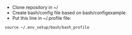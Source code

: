 * Clone repository in ~/
* Create bash/config file based on bash/configexample.
* Put this line in ~/.profile file:

`source ~/.env_setup/bash/bash_profile`
